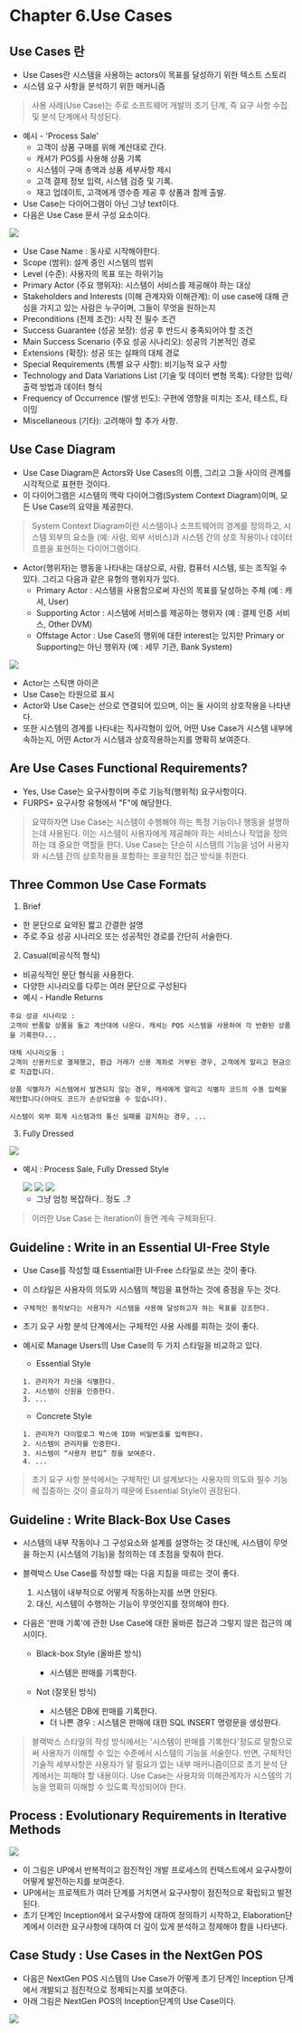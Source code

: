 # Chapter 6.Use Cases

## Use Cases 란
- Use Cases란 시스템을 사용하는 actors이 목표를 달성하기 위한 텍스트 스토리
- 시스템 요구 사항을 분석하기 위한 매커니즘
> 사용 사례(Use Case)는 주로 소프트웨어 개발의 초기 단계, 즉 요구 사항 수집 및 분석 단계에서 작성된다.
- 예시 - 'Process Sale'
  - 고객이 상품 구매를 위해 계산대로 간다.
  - 캐셔가 POS를 사용해 상품 기록
  - 시스템이 구매 총액과 상품 세부사항 제시
  - 고객 결제 정보 입력, 시스템 검증 및 기록.
  - 재고 업데이트, 고객에게 영수증 제공 후 상품과 함께 출발.
- Use Case는 다이어그램이 아닌 그냥 text이다.
- 다음은 Use Case 문서 구성 요소이다.


<img src="./img/06-1.png">

- Use Case Name : 동사로 시작해야한다.
- Scope (범위): 설계 중인 시스템의 범위
- Level (수준): 사용자의 목표 또는 하위기능
- Primary Actor (주요 행위자): 시스템이 서비스를 제공해야 하는 대상
- Stakeholders and Interests (이해 관계자와 이해관계): 이 use case에 대해 관심을 가지고 있는 사람은 누구이며, 그들이 무엇을 원하는지
- Preconditions (전제 조건): 시작 전 필수 조건
- Success Guarantee (성공 보장): 성공 후 반드시 충족되어야 할 조건
- Main Success Scenario (주요 성공 시나리오): 성공의 기본적인 경로
- Extensions (확장): 성공 또는 실패의 대체 경로
- Special Requirements (특별 요구 사항): 비기능적 요구 사항
- Technology and Data Variations List (기술 및 데이터 변형 목록): 다양한 입력/출력 방법과 데이터 형식
- Frequency of Occurrence (발생 빈도): 구현에 영향을 미치는 조사, 테스트, 타이밍
- Miscellaneous (기타): 고려해야 할 추가 사항.


## Use Case Diagram
- Use Case Diagram은 Actors와 Use Cases의 이름, 그리고 그들 사이의 관계를 시각적으로 표현한 것이다.
- 이 다이어그램은 시스템의 맥락 다이어그램(System Context Diagram)이며, 모든 Use Case의 요약을 제공한다.
> System Context Diagram이란 시스템이나 소프트웨어의 경계를 정의하고, 시스템 외부의 요소들 (예: 사람, 외부 서비스)과 시스템 간의 상호 작용이나 데이터 흐름을 표현하는 다이어그램이다.
- Actor(행위자)는 행동을 나타내는 대상으로, 사람, 컴퓨터 시스템, 또는 조직일 수 있다. 그리고 다음과 같은 유형의 행위자가 있다.
  - Primary Actor : 시스템을 사용함으로써 자신의 목표를 달성하는 주체 (예 : 캐셔, User)
  - Supporting Actor : 시스템에 서비스를 제공하는 행위자 (예 : 결제 인증 서비스, Other DVM)
  - Offstage Actor : Use Case의 행위에 대한 interest는 있지만 Primary or Supporting는 아닌 행위자 (예 : 세무 기관, Bank System)

<img src="./img/06-2.png">

- Actor는 스틱맨 아이콘
- Use Case는 타원으로 표시
- Actor와 Use Case는 선으로 연결되어 있으며, 이는 둘 사이의 상호작용을 나타낸다.
- 또한 시스템의 경계를 나타내는 직사각형이 있어, 어떤 Use Case가 시스템 내부에 속하는지, 어떤 Actor가 시스템과 상호작용하는지를 명확히 보여준다.


## Are Use Cases Functional Requirements?
- Yes, Use Case는 요구사항이며 주로 기능적(행위적) 요구사항이다.
- FURPS+ 요구사항 유형에서 "F"에 해당한다.

> 요약하자면 Use Case는 시스템이 수행해야 하는 특정 기능이나 행동을 설명하는데 사용된다.
> 이는 시스템이 사용자에게 제공해야 하는 서비스나 작업을 정의하는 데 중요한 역할을 한다.
> Use Case는 단순히 시스템의 기능을 넘어 사용자와 시스템 간의 상호작용을 포함하는 포괄적인 접근 방식을 취한다.


## Three Common Use Case Formats

1. Brief
  - 한 문단으로 요약된 짧고 간결한 설명
  - 주로 주요 성공 시나리오 또는 성공적인 경로를 간단히 서술한다.

2. Casual(비공식적 형식)
  - 비공식적인 문단 형식을 사용한다.
  - 다양한 시나리오를 다루는 여러 문단으로 구성된다
  - 예시 - Handle Returns
  ```
  주요 성공 시나리오 : 
  고객이 반품할 상품을 들고 계산대에 나온다. 캐셔는 POS 시스템을 사용하여 각 반환된 상품을 기록한다...

  대체 시나리오들 : 
  고객이 신용카드로 결제했고, 환급 거래가 신용 계좌로 거부된 경우, 고객에게 알리고 현금으로 지급합니다.

  상품 식별자가 시스템에서 발견되지 않는 경우, 캐셔에게 알리고 식별자 코드의 수동 입력을 제안합니다(아마도 코드가 손상되었을 수 있습니다).

  시스템이 외부 회계 시스템과의 통신 실패를 감지하는 경우, ...
  ```

3. Fully Dressed

<img src="./img/06-1.png">

- 예시 : Process Sale, Fully Dressed Style

  <img src="./img/06-3.png">
  <img src="./img/06-4.png">
  <img src="./img/06-5.png">

  - 그냥 엄청 복잡하다.. 정도 ..?

> 이러한 Use Case 는 iteration이 돌면 계속 구체화된다.



## Guideline : Write in an Essential UI-Free Style

- Use Case를 작성할 떄 Essential한 UI-Free 스타일로 쓰는 것이 좋다.
- 이 스타일은 사용자의 의도와 시스템의 책임을 표현하는 것에 중점을 두는 것다. 
- `구체적인 동작보다는 사용자가 시스템을 사용해 달성하고자 하는 목표를 강조한다.`
- 초기 요구 사항 분석 단계에서는 구체적인 사용 사례를 피하는 것이 좋다.
- 예시로 Manage Users의 Use Case의 두 가지 스타일을 비교하고 있다.

  - Essential Style
  ```
  1. 관리자가 자신을 식별한다.
  2. 시스템이 신원을 인증한다.
  3. ...
  ```

  - Concrete Style
  ```
  1. 관리자가 다이얼로그 박스에 ID와 비밀번호를 입력한다.
  2. 시스템이 관리자를 인증한다.
  3. 시스템이 “사용자 편집” 창을 보여준다.
  4. ...
  ```

> 초기 요구 사항 분석에서는 구체적인 UI 설계보다는 사용자의 의도와 필수 기능에 집중하는 것이 중요하기 때문에 Essential Style이 권장된다.

## Guideline : Write Black-Box Use Cases

- 시스템의 내부 작동이나 그 구성요소와 설계를 설명하는 것 대신에, 시스템이 무엇을 하는지 (시스템의 기능)을 정의하는 데 초점을 맞춰야 한다.
- 블랙박스 Use Case를 작성할 때는 다음 지침을 따르는 것이 좋다.
  1. 시스템이 내부적으로 어떻게 작동하는지를 쓰면 안된다.
  2. 대신, 시스템이 수행하는 기능이 무엇인지를 정의해야 한다.
- 다음은 '판매 기록'에 관한 Use Case에 대한 올바른 접근과 그렇지 않은 접근의 예시이다.

  - Black-box Style (올바른 방식)
    - 시스템은 판매를 기록한다.
  
  - Not (잘못된 방식)
    - 시스템은 DB에 판매를 기록한다.
    - 더 나쁜 경우 : 시스템은 판매에 대한 SQL INSERT 명령문을 생성한다.

> 블랙박스 스타일의 작성 방식에서는 '시스템이 판매를 기록한다'정도로 말함으로써 사용자가 이해할 수 있는 수준에서 시스템의 기능을
> 서술한다. 반면, 구체적인 기술적 세부사항은 사용자가 알 필요가 없는 내부 매커니즘이므로 초기 분석 단계에서는 피해야 할 내용이다.
> Use Case는 사용자와 이해관계자가 시스템의 기능을 명확히 이해할 수 있도록 작성되어야 한다.


## Process : Evolutionary Requirements in Iterative Methods

<img src="./img/06-6.png">

- 이 그림은 UP에서 반복적이고 점진적인 개발 프로세스의 컨텍스트에서 요구사항이 어떻게 발전하는지를 보여준다.
- UP에서는 프로젝트가 여러 단계를 거치면서 요구사항이 점진적으로 확립되고 발전된다.
- 초기 단계인 Inception에서 요구사항에 대하여 정의하기 시작하고, Elaboration단계에서 이러한 요구사항에 대하여 더 깊이 있게 분석하고 정제해야 함을 나타낸다.

## Case Study : Use Cases in the NextGen POS

- 다음은 NextGen POS 시스템의 Use Case가 어떻게 초기 단계인 Inception 단계에서 개발되고 점진적으로 정제되는지를 보여준다.
- 아래 그림은 NextGen POS의 Inception단계의 Use Case이다.

<img src="./img/06-7.png">